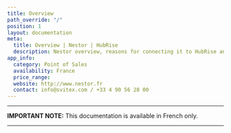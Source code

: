 ```yaml
---
title: Overview
path_override: "/"
position: 1
layout: documentation
meta:
  title: Overview | Nestor | HubRise
  description: Nestor overview, reasons for connecting it to HubRise and summary of integrated features. Synchronise data between your EPOS and your apps.
app_info:
  category: Point of Sales
  availability: France
  price_range:
  website: http://www.nestor.fr
  contact: info@svitex.com / +33 4 90 56 28 00
---
```


---

**IMPORTANT NOTE:** This documentation is available <Link href="/fr/apps/nestor">in French only</Link>.

---
